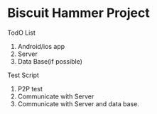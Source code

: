 # Biscuit Hammer Project


TodO List

1. Android/ios app
2. Server 
3. Data Base(if possible)


Test Script

1. P2P test
2. Communicate with Server
3. Communicate with Server and data base.